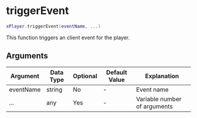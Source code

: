 # triggerEvent

```lua
xPlayer.triggerEvent(eventName, ...)
```

This function triggers an client event for the player.

## Arguments

| Argument  | Data Type | Optional | Default Value | Explanation                  |
|-----------|-----------|----------|---------------|------------------------------|
| eventName | string    | No       | -             | Event name                   |
| ...       | any       | Yes      | -             | Variable number of arguments |
